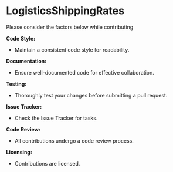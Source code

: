 # LogisticsShippingRates

Please consider the factors below while contributing

**Code Style:**
- Maintain a consistent code style for readability.

**Documentation:**
- Ensure well-documented code for effective collaboration.

**Testing:**
- Thoroughly test your changes before submitting a pull request.

**Issue Tracker:**
- Check the Issue Tracker for tasks.

**Code Review:**
- All contributions undergo a code review process.

**Licensing:**
- Contributions are licensed.

